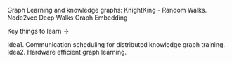 
Graph Learning and knowledge graphs:
  KnightKing - Random Walks.
  Node2vec
  Deep Walks
  Graph Embedding


Key things to learn ->

  Idea1. Communication scheduling for distributed knowledge graph training.
  Idea2. Hardware efficient graph learning.
